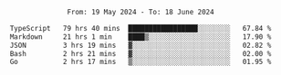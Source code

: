 <div align="center">
<p style="text-align: center;">
<!--START_SECTION:waka-->

```txt
From: 19 May 2024 - To: 18 June 2024

TypeScript   79 hrs 40 mins  █████████████████░░░░░░░░   67.84 %
Markdown     21 hrs 1 min    ████▒░░░░░░░░░░░░░░░░░░░░   17.90 %
JSON         3 hrs 19 mins   ▓░░░░░░░░░░░░░░░░░░░░░░░░   02.82 %
Bash         2 hrs 21 mins   ▓░░░░░░░░░░░░░░░░░░░░░░░░   02.00 %
Go           2 hrs 17 mins   ▒░░░░░░░░░░░░░░░░░░░░░░░░   01.95 %
```

<!--END_SECTION:waka-->
</p>
</div>
